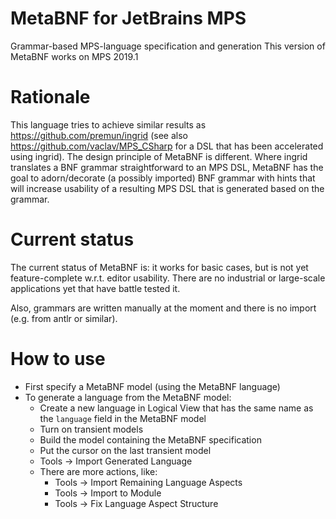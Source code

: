 # MetaBNF for JetBrains MPS
Grammar-based MPS-language specification and generation
This version of MetaBNF works on MPS 2019.1

# Rationale
This language tries to achieve similar results as https://github.com/premun/ingrid (see also https://github.com/vaclav/MPS_CSharp for a DSL that has been accelerated using ingrid). The design principle of MetaBNF is different. Where ingrid translates a BNF grammar straightforward to an MPS DSL, MetaBNF has the goal to adorn/decorate (a possibly imported) BNF grammar with hints that will increase usability of a resulting MPS DSL that is generated based on the grammar.

# Current status
The current status of MetaBNF is: it works for basic cases, but is not yet feature-complete w.r.t. editor usability. There are no industrial or large-scale applications yet that have battle tested it.

Also, grammars are written manually at the moment and there is no import (e.g. from antlr or similar).

# How to use
- First specify a MetaBNF model (using the MetaBNF language)
- To generate a language from the MetaBNF model:
    - Create a new language in Logical View that has the same name as the `language` field in the MetaBNF model
    - Turn on transient models
    - Build the model containing the MetaBNF specification
    - Put the cursor on the last transient model
    - Tools -> Import Generated Language
    - There are more actions, like:
        - Tools -> Import Remaining Language Aspects
        - Tools -> Import to Module
        - Tools -> Fix Language Aspect Structure
